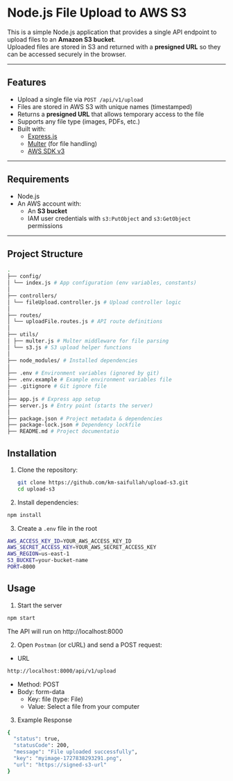 # Node.js File Upload to AWS S3

This is a simple Node.js application that provides a single API endpoint to upload files to an **Amazon S3 bucket**.  
Uploaded files are stored in S3 and returned with a **presigned URL** so they can be accessed securely in the browser.

---

## Features

- Upload a single file via `POST /api/v1/upload`
- Files are stored in AWS S3 with unique names (timestamped)
- Returns a **presigned URL** that allows temporary access to the file
- Supports any file type (images, PDFs, etc.)
- Built with:
  - [Express.js](https://expressjs.com/)
  - [Multer](https://github.com/expressjs/multer) (for file handling)
  - [AWS SDK v3](https://docs.aws.amazon.com/AWSJavaScriptSDK/v3/latest/)

---

## Requirements

- Node.js
- An AWS account with:
  - An **S3 bucket**
  - IAM user credentials with `s3:PutObject` and `s3:GetObject` permissions

---

## Project Structure

```bash
.
├── config/
│ └── index.js # App configuration (env variables, constants)
│
├── controllers/
│ └── fileUpload.controller.js # Upload controller logic
│
├── routes/
│ └── uploadFile.routes.js # API route definitions
│
├── utils/
│ ├── multer.js # Multer middleware for file parsing
│ └── s3.js # S3 upload helper functions
│
├── node_modules/ # Installed dependencies
│
├── .env # Environment variables (ignored by git)
├── .env.example # Example environment variables file
├── .gitignore # Git ignore file
│
├── app.js # Express app setup
├── server.js # Entry point (starts the server)
│
├── package.json # Project metadata & dependencies
├── package-lock.json # Dependency lockfile
├── README.md # Project documentatio
```

## Installation

1. Clone the repository:
   ```bash
   git clone https://github.com/km-saifullah/upload-s3.git
   cd upload-s3
   ```
2. Install dependencies:

```bash
npm install
```

3. Create a `.env` file in the root

```bash
AWS_ACCESS_KEY_ID=YOUR_AWS_ACCESS_KEY_ID
AWS_SECRET_ACCESS_KEY=YOUR_AWS_SECRET_ACCESS_KEY
AWS_REGION=us-east-1
S3_BUCKET=your-bucket-name
PORT=8000
```

## Usage

1. Start the server

```bash
npm start
```

The API will run on http://localhost:8000

2. Open `Postman` (or cURL) and send a POST request:

- URL

```bash
http://localhost:8000/api/v1/upload
```

- Method: POST
- Body: form-data
  - Key: file (type: File)
  - Value: Select a file from your computer

3. Example Response

```bash
{
  "status": true,
  "statusCode": 200,
  "message": "File uploaded successfully",
  "key": "myimage-1727838293291.png",
  "url": "https://signed-s3-url"
}
```
